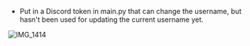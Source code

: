 - Put in a Discord token in main.py that can change the username, but hasn't been used for updating the current username yet.

![IMG_1414](https://media.discordapp.net/attachments/1098017187127623763/1118336237506412544/image.png?width=291&height=429)
